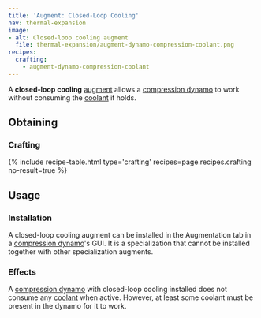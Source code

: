```yaml
---
title: 'Augment: Closed-Loop Cooling'
nav: thermal-expansion
image:
- alt: Closed-loop cooling augment
  file: thermal-expansion/augment-dynamo-compression-coolant.png
recipes:
  crafting:
    - augment-dynamo-compression-coolant
---
```


A **closed-loop cooling** [augment](/docs/augments/) allows a [compression
dynamo](/docs/compression-dynamo/) to work without consuming the
[coolant](/docs/coolants/) it holds.


Obtaining
---------

### Crafting
{% include recipe-table.html type='crafting' recipes=page.recipes.crafting no-result=true %}


Usage
-----

### Installation
A closed-loop cooling augment can be installed in the Augmentation tab in a
[compression dynamo](/docs/compression-dynamo/)'s GUI. It is a specialization
that cannot be installed together with other specialization augments.

### Effects
A [compression dynamo](/docs/compression-dynamo/) with closed-loop cooling
installed does not consume any [coolant](/docs/coolants/) when active. However,
at least some coolant must be present in the dynamo for it to work.
